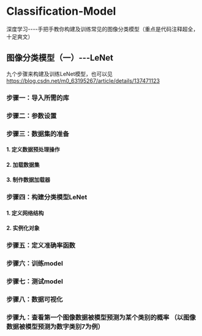 # Classification-Model
深度学习----手把手教你构建及训练常见的图像分类模型（重点是代码注释超全，十足爽文）
## 图像分类模型（一）---LeNet
九个步骤来构建及训练LeNet模型，也可以见 https://blog.csdn.net/m0_63195267/article/details/137471123
### 步骤一：导入所需的库
### 步骤二：参数设置
### 步骤三：数据集的准备
#### 1. 定义数据预处理操作
#### 2. 加载数据集
#### 3. 制作数据加载器
### 步骤四：构建分类模型LeNet
#### 1. 定义网络结构
#### 2. 实例化对象
### 步骤五：定义准确率函数
### 步骤六：训练model
### 步骤七：测试model
### 步骤八：数据可视化
### 步骤九：查看第一个图像数据被模型预测为某个类别的概率 （以图像数据被模型预测为数字类别7为例）
